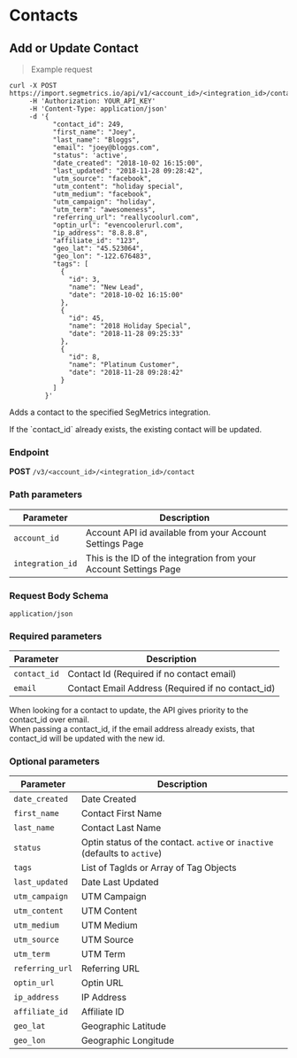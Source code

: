 Contacts
===========

Add or Update Contact
----------------

> Example request

```shell
curl -X POST https://import.segmetrics.io/api/v1/<account_id>/<integration_id>/contact
     -H 'Authorization: YOUR_API_KEY'
     -H 'Content-Type: application/json'
     -d '{
           "contact_id": 249,
           "first_name": "Joey",
           "last_name": "Bloggs",
           "email": "joey@bloggs.com",
           "status": 'active',
           "date_created": "2018-10-02 16:15:00",
           "last_updated": "2018-11-28 09:28:42",
           "utm_source": "facebook",
           "utm_content": "holiday special",
           "utm_medium": "facebook",
           "utm_campaign": "holiday",
           "utm_term": "awesomeness",
           "referring_url": "reallycoolurl.com",
           "optin_url": "evencoolerurl.com",
           "ip_address": "8.8.8.8",
           "affiliate_id": "123",
           "geo_lat": "45.523064",
           "geo_lon": "-122.676483",
           "tags": [
             {
               "id": 3,
               "name": "New Lead",
               "date": "2018-10-02 16:15:00"
             },
             {
               "id": 45,
               "name": "2018 Holiday Special",
               "date": "2018-11-28 09:25:33"
             },
             {
               "id": 8,
               "name": "Platinum Customer",
               "date": "2018-11-28 09:28:42"
             }
           ]
         }'
```

Adds a contact to the specified SegMetrics integration.

<aside class="notice">
If the `contact_id` already exists, the existing contact will be updated.
</aside>

### Endpoint

**POST** `/v3/<account_id>/<integration_id>/contact`

### Path parameters

Parameter | Description
------------- | -------------
`account_id` | Account API id available from your Account Settings Page
`integration_id` | This is the ID of the integration from your Account Settings Page

### Request Body Schema
`application/json`

### Required parameters

Parameter | Description
------------- | -------------
`contact_id` | Contact Id (Required if no contact email)
`email` | Contact Email Address (Required if no contact_id)

<aside class="notice">
When looking for a contact to update, the API gives priority to the contact_id over email.<br/>
When passing a contact_id, if the email address already exists, that contact_id will be updated with the new id. 
</aside>


### Optional parameters

Parameter | Description
------------- | -------------
`date_created` | Date Created
`first_name` | Contact First Name
`last_name` | Contact Last Name
`status` | Optin status of the contact. `active` or `inactive` (defaults to `active`)
`tags` | List of TagIds or Array of Tag Objects
`last_updated` | Date Last Updated
`utm_campaign` | UTM Campaign
`utm_content` | UTM Content
`utm_medium` | UTM Medium
`utm_source` | UTM Source
`utm_term` | UTM Term
`referring_url` | Referring URL
`optin_url` | Optin URL
`ip_address` | IP Address
`affiliate_id` | Affiliate ID
`geo_lat` | Geographic Latitude
`geo_lon` | Geographic Longitude
